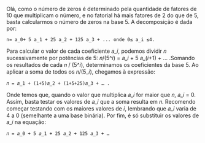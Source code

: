 Olá, como o número de zeros é determinado pela quantidade de fatores de 10 que multiplicam o número, e no fatorial há mais fatores de 2 do que de 5, basta calcularmos o número de zeros na base 5. A decomposição é dada por: 

    n= a_0+ 5 a_1 + 25 a_2 + 125 a_3 + ... onde 0≤ a_i ≤4.

Para calcular o valor de cada coeficiente 𝑎_𝑖, podemos dividir 𝑛 sucessivamente por potências de 5: 𝑛/(5^𝑖) = 𝑎_𝑖 + 5 𝑎_(𝑖+1) + … .Somando os resultados de cada 𝑛 / (5^𝑖), determinamos os coeficientes da base 5. Ao aplicar a soma de todos os 𝑛/(5_𝑖), chegamos à expressão: 

    𝑛 = 𝑎_1 + (1+5)𝑎_2 + (1+5+25)𝑎_3 + … .

Onde temos que, quando o valor que multiplica 𝑎_𝑖 for maior que 𝑛, 𝑎_𝑖 = 0. Assim, basta testar os valores de 𝑎_𝑖 que a soma resulta em 𝑛. Recomendo começar testando com os maiores valores de 𝑖, lembrando que 𝑎_𝑖 varia de 4 a 0 (semelhante a uma base binária). Por fim, é só substituir os valores de 𝑎_𝑖 na equação:

    𝑛 = 𝑎_0 + 5 𝑎_1 + 25 𝑎_2 + 125 𝑎_3 + … 